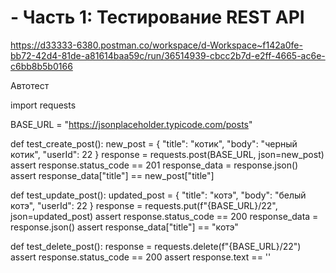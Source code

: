 # - Часть 1: Тестирование REST API
https://d33333-6380.postman.co/workspace/d-Workspace~f142a0fe-bb72-42d4-81de-a81614baa59c/run/36514939-cbcc2b7d-e2ff-4665-ac6e-c6bb8b5b0166

Автотест 

import requests

BASE_URL = "https://jsonplaceholder.typicode.com/posts"

def test_create_post():
    new_post = {
        "title": "котик",
        "body": "черный котик",
        "userId": 22
    }
    response = requests.post(BASE_URL, json=new_post)
    assert response.status_code == 201
    response_data = response.json()
    assert response_data["title"] == new_post["title"]

def test_update_post():
    updated_post = {
        "title": "котэ",
        "body": "белый котэ",
        "userId": 22
    }
    response = requests.put(f"{BASE_URL}/22", json=updated_post)
    assert response.status_code == 200
    response_data = response.json()
    assert response_data["title"] == "котэ"

def test_delete_post():
    response = requests.delete(f"{BASE_URL}/22")
    assert response.status_code == 200
    assert response.text == ''

